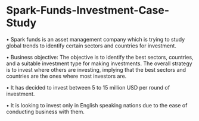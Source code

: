 # Spark-Funds-Investment-Case-Study

• Spark funds is an asset management company which is trying to study global trends to identify certain
sectors and countries for investment.

• Business objective: The objective is to identify the best sectors, countries, and a suitable investment type
for making investments. The overall strategy is to invest where others are investing, implying that the
best sectors and countries are the ones where most investors are.

• It has decided to invest between 5 to 15 million USD per round of investment.
  
• It is looking to invest only in English speaking nations due to the ease of conducting business with them.

